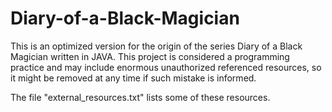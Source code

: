 # Diary-of-a-Black-Magician
This is an optimized version for the origin of the series Diary of a Black Magician written in JAVA. This project is considered a programming practice and may include enormous unauthorized referenced resources, so it might be removed at any time if such mistake is informed.

The file "external_resources.txt" lists some of these resources.
